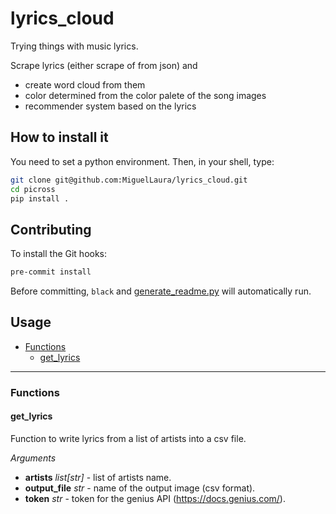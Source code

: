 # lyrics_cloud

Trying things with music lyrics.

Scrape lyrics (either scrape of from json) and
+ create word cloud from them
+ color determined from the color palete of the song images
+ recommender system based on the lyrics

## How to install it

You need to set a python environment. Then, in your shell, type:

 ```bash
 git clone git@github.com:MiguelLaura/lyrics_cloud.git
 cd picross
 pip install .
 ```

## Contributing

To install the Git hooks:
```bash
pre-commit install
```

Before committing, `black` and [generate_readme.py](script/generate_readme.py) will automatically run.

## Usage

* [Functions](#functions)
  * [get_lyrics](#get_lyrics)

---

### Functions

#### get_lyrics

Function to write lyrics from a list of artists into a csv file.

*Arguments*

* **artists** *list[str]* - list of artists name.
* **output_file** *str* - name of the output image (csv format).
* **token** *str* - token for the genius API (https://docs.genius.com/).
